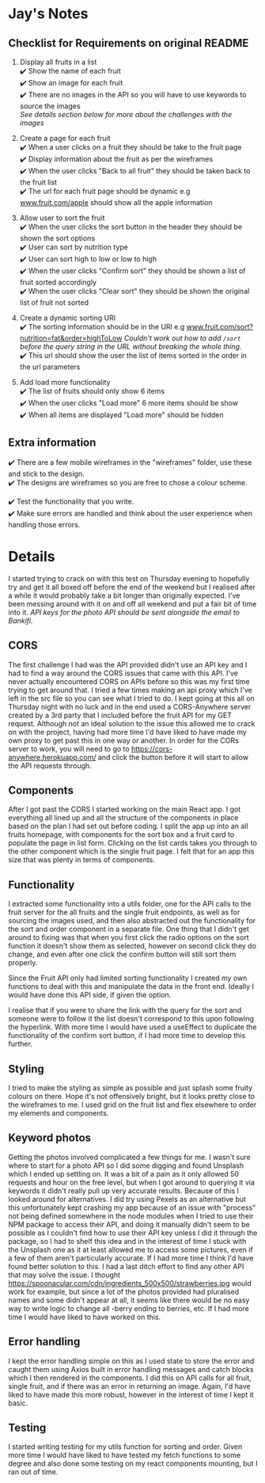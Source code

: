 # Jay's Notes

## Checklist for Requirements on original README

1. Display all fruits in a list <br>
   ✔️ Show the name of each fruit <br>
   ✔️ Show an image for each fruit <br>
   ✔️ There are no images in the API so you will have to use keywords to source the images <br>
   _See details section below for more about the challenges with the images_

2. Create a page for each fruit <br>
   ✔️ When a user clicks on a fruit they should be take to the fruit page <br>
   ✔️ Display information about the fruit as per the wireframes <br>
   ✔️ When the user clicks "Back to all fruit" they should be taken back to the fruit list <br>
   ✔️ The url for each fruit page should be dynamic e.g www.fruit.com/apple should show all the apple information

3. Allow user to sort the fruit <br>
   ✔️ When the user clicks the sort button in the header they should be shown the sort options <br>
   ✔️ User can sort by nutrition type <br>
   ✔️ User can sort high to low or low to high <br>
   ✔️ When the user clicks "Confirm sort" they should be shown a list of fruit sorted accordingly <br>
   ✔️ When the user clicks "Clear sort" they should be shown the original list of fruit not sorted

4. Create a dynamic sorting URl <br>
   ✔️ The sorting information should be in the URl e.g www.fruit.com/sort?nutrition=fat&order=highToLow
   _Couldn't work out how to add `/sort` before the query string in the URL without breaking the whole thing._ <br>
   ✔️ This url should show the user the list of items sorted in the order in the url parameters

5. Add load more functionality <br>
   ✔️ The list of fruits should only show 6 items <br>
   ✔️ When the user clicks "Load more" 6 more items should be show <br>
   ✔️ When all items are displayed "Load more" should be hidden

## Extra information

✔️ There are a few mobile wireframes in the "wireframes" folder, use these and stick to the design. <br>
✔️ The designs are wireframes so you are free to chose a colour scheme. <br>

✔️ Test the functionality that you write. <br>
✔️ Make sure errors are handled and think about the user experience when handling those errors. <br>

# Details

I started trying to crack on with this test on Thursday evening to hopefully try and get it all boxed off before the end of the weekend but I realised after a while it would probably take a bit longer than originally expected. I've been messing around with it on and off all weekend and put a fair bit of time into it. _API keys for the photo API should be sent alongside the email to Bankifi._

## CORS

The first challenge I had was the API provided didn't use an API key and I had to find a way around the CORS issues that came with this API. I've never actually encountered CORS on APIs before so this was my first time trying to get around that. I tried a few times making an api proxy which I've left in the src file so you can see what I tried to do. I kept going at this all on Thursday night with no luck and in the end used a CORS-Anywhere server created by a 3rd party that I included before the fruit API for my GET request. Although not an ideal solution to the issue this allowed me to crack on with the project, having had more time I'd have liked to have made my own proxy to get past this in one way or another. In order for the CORs server to work, you will need to go to https://cors-anywhere.herokuapp.com/ and click the button before it will start to allow the API requests through.

## Components

After I got past the CORS I started working on the main React app. I got everything all lined up and all the structure of the components in place based on the plan I had set out before coding. I split the app up into an all fruits homepage, with components for the sort box and a fruit card to populate the page in list form. Clicking on the list cards takes you through to the other component which is the single fruit page. I felt that for an app this size that was plenty in terms of components.

## Functionality

I extracted some functionality into a utils folder, one for the API calls to the fruit server for the all fruits and the single fruit endpoints, as well as for sourcing the images used, and then also abstracted out the functionality for the sort and order component in a separate file. One thing that I didn't get around to fixing was that when you first click the radio options on the sort function it doesn't show them as selected, however on second click they do change, and even after one click the confirm button will still sort them properly.

Since the Fruit API only had limited sorting functionality I created my own functions to deal with this and manipulate the data in the front end. Ideally I would have done this API side, if given the option.

I realise that if you were to share the link with the query for the sort and someone were to follow it the list doesn't correspond to this upon following the hyperlink. With more time I would have used a useEffect to duplicate the functionality of the confirm sort button, if I had more time to develop this further.

## Styling

I tried to make the styling as simple as possible and just splash some fruity colours on there. Hope it's not offensively bright, but it looks pretty close to the wireframes to me. I used grid on the fruit list and flex elsewhere to order my elements and components.

## Keyword photos

Getting the photos involved complicated a few things for me. I wasn't sure where to start for a photo API so I did some digging and found Unsplash which I ended up settling on. It was a bit of a pain as it only allowed 50 requests and hour on the free level, but when I got around to querying it via keywords it didn't really pull up very accurate results. Because of this I looked around for alternatives. I did try using Pexels as an alternative but this unfortunately kept crashing my app because of an issue with "process" not being defined somewhere in the node modules when I tried to use their NPM package to access their API, and doing it manually didn't seem to be possible as I couldn't find how to use their API key unless I did it through the package, so I had to shelf this idea and in the interest of time I stuck with the Unsplash one as it at least allowed me to access some pictures, even if a few of them aren't particularly accurate. If I had more time I think I'd have found better solution to this. I had a last ditch effort to find any other API that may solve the issue. I thought https://spoonacular.com/cdn/ingredients_500x500/strawberries.jpg would work for example, but since a lot of the photos provided had pluralised names and some didn't appear at all, it seems like there would be no easy way to write logic to change all -berry ending to berries, etc. If I had more time I would have liked to have worked on this.

## Error handling

I kept the error handling simple on this as I used state to store the error and caught them using Axios built in error handling messages and catch blocks which I then rendered in the components. I did this on API calls for all fruit, single fruit, and if there was an error in returning an image. Again, I'd have liked to have made this more robust, however in the interest of time I kept it basic.

## Testing

I started writing testing for my utils function for sorting and order. Given more time I would have liked to have tested my fetch functions to some degree and also done some testing on my react components mounting, but I ran out of time.
